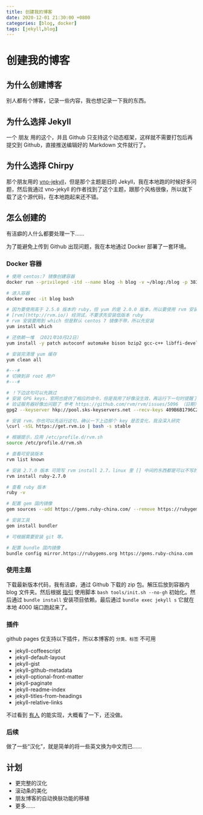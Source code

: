 ```yaml
---
title: 创建我的博客
date: 2020-12-01 21:30:00 +0800
categories: [blog, docker]
tags: [jekyll,blog]
---
```


# 创建我的博客

## 为什么创建博客

别人都有个博客，记录一些内容，我也想记录一下我的东西。

## 为什么选择 Jekyll

一个 朋友 用的这个，并且 Github 只支持这个动态框架，这样就不需要打包后再提交到 Github，直接推送编辑好的 Markdown 文件就行了。

## 为什么选择 Chirpy

那个朋友用的 [vno-jekyll](https://github.com/onevcat/vno-jekyll)，但是那个主题是旧的 Jekyll，我在本地跑的时候好多问题，然后我通过 vno-jekyll 的作者找到了这个主题，跟那个风格很像，所以就下载了这个源代码，在本地跑起来还不错。

## 怎么创建的

有洁癖的人什么都要处理一下……

为了能避免上传到 Github 出现问题，我在本地通过 Docker 部署了一套环境。

### Docker 容器
``` bash
# 使用 centos:7 镜像创建容器
docker run --privileged -itd --name blog -h blog -v ~/blog:/blog -p 38322:38322   centos:7 /usr/sbin/init

# 进入容器 
docker exec -it blog bash

# 因为要使用高于 2.5.0 版本的 ruby，但 yum 的是 2.0.0 版本，所以要使用 rvm 安装高版本。
# [rvm](http://rvm.io/) 经测试，不要求先安装低版本 ruby
# rvm 安装要用到 which 但是默认 centos 7 镜像不带，所以先安装
yum install which

# 还依赖一堆 （2021年10月22日）
yum install -y patch autoconf automake bison bzip2 gcc-c++ libffi-devel libtool make patch readline-devel ruby sqlite-devel zlib-devel glibc-headers glibc-devel openssl-devel

# 安装完清理 yum 缓存 
yum clean all

#---#
# 切换到非 root 用户
#---#

# ！下边这句可以先跳过
# 安装 GPG keys，官网也提供了相应的命令，但是我用了好像没生效，再运行下一句时提醒了用这句
# 验证服务器好像出问题了 参考 https://github.com/rvm/rvm/issues/5096 （日期）
gpg2 --keyserver hkp://pool.sks-keyservers.net --recv-keys 409B6B1796C275462A1703113804BB82D39DC0E3 7D2BAF1CF37B13E2069D6956105BD0E739499BDB

# 安装 rvm，你也可以先运行这句，确认一下上边那个 key 是否变化，我没深入研究
\curl -sSL https://get.rvm.io | bash -s stable

# 根据提示，应用 /etc/profile.d/rvm.sh
source /etc/profile.d/rvm.sh

# 查看可安装版本
rvm list known

# 安装 2.7.0 版本 可简写 rvm install 2.7，linux 里 [] 中间的东西都是可以不写的
rvm install ruby-2.7.0

# 查看 ruby 版本
ruby -v

# 配置 gem 国内镜像
gem sources --add https://gems.ruby-china.com/ --remove https://rubygems.org/

# 安装工具
gem install bundler

# 可根据需要安装 git 等。

# 配置 bundle 国内镜像
bundle config mirror.https://rubygems.org https://gems.ruby-china.com

```
### 使用主题

下载最新版本代码，我有洁癖，通过 Github 下载的 zip 包。解压后放到容器内 blog 文件夹。然后根据 [指引](https://chirpy.cotes.info/posts/getting-started/) 使用脚本 `bash tools/init.sh --no-gh` 初始化。然后通过 `bundle install` 安装项目依赖。最后通过 `bundle exec jekyll s` 它就在本地 4000 端口跑起来了。


### 插件
github pages 仅支持以下插件，所以本博客的 `分类、标签` 不可用

* jekyll-coffeescript
* jekyll-default-layout
* jekyll-gist
* jekyll-github-metadata
* jekyll-optional-front-matter
* jekyll-paginate
* jekyll-readme-index
* jekyll-titles-from-headings
* jekyll-relative-links

不过看到 [有人](https://github.com/jinyb09017/jinyb09017.github.io) 的能实现，大概看了一下，还没做。

### 后续

做了一些“汉化”，就是简单的将一些英文换为中文而已……

## 计划

* 更完整的汉化
* 滚动条的美化
* 朋友博客的自动换肤功能的移植
* 更多……
